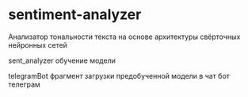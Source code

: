 # sentiment-analyzer
Анализатор тональности текста на основе архитектуры свёрточных нейронных сетей 

sent_analyzer обучение модели

telegramBot фрагмент загрузки предобученной модели в чат бот телеграм

